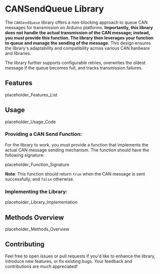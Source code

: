 # CANSendQueue Library

The `CANSendQueue` library offers a non-blocking approach to queue CAN messages for transmission on Arduino platforms. **Importantly, this library does not handle the actual transmission of the CAN message; instead, you must provide this function. The library then leverages your function to queue and manage the sending of the message.** This design ensures the library's adaptability and compatibility across various CAN hardware and libraries.

The library further supports configurable retries, overwrites the oldest message if the queue becomes full, and tracks transmission failures.

## Features

placeholder_Features_List

## Usage

placeholder_Usage_Code

### Providing a CAN Send Function:

For the library to work, you must provide a function that implements the actual CAN message sending mechanism. The function should have the following signature:

placeholder_Function_Signature

**Note**: This function should return `true` when the CAN message is sent successfully, and `false` otherwise.

### Implementing the Library:

placeholder_Library_Implementation

## Methods Overview

placeholder_Methods_Overview

## Contributing

Feel free to open issues or pull requests if you'd like to enhance the library, introduce new features, or fix existing bugs. Your feedback and contributions are much appreciated!
